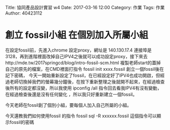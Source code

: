 Title: 協同產品設計實習 w4
Date: 2017-03-16 12:00
Category: 作業
Tags: 作業
Author: 40423112

創立 fossil小組 在個別加入所屬小組
===

<!-- PELICAN_END_SUMMARY -->

在設定fossil前，先進入chrome 設定proxy，網址是 140.130.17.4 連接埠是3128，再到進階裡面改掉自己IPV4之後就可以成功設定proxy，接下來去http://mde.tw/2017springcd/blog/intro-fossil-scm.html 複製老師start的蓋掉自己的原先的檔案，在CMD裡面打指令 fossil init xxxx.fossil 創立一個fossil後在記下密碼， 今天一開始重新設定了fossil，在已經設定好了IPV4也成功開啟，但經過老師切換掉我們的螢幕幾分鐘後，在按下重新整理之後就開不起來，在經過檢查後所有的設定都沒變，所以我使用 ipconfig /all 指令回去看我IPV4有沒有變動，在經過檢查後還是沒有任何變化 ，所以我只好重新建立一個fossil。

今天老師在fossil創了個別小組，要每個人加入自己所屬的小組。

今天還教我們如何使用fossil 的指令 fossil sql -R xxxxxx.fossil 這個指令可以顯示fossil的密碼